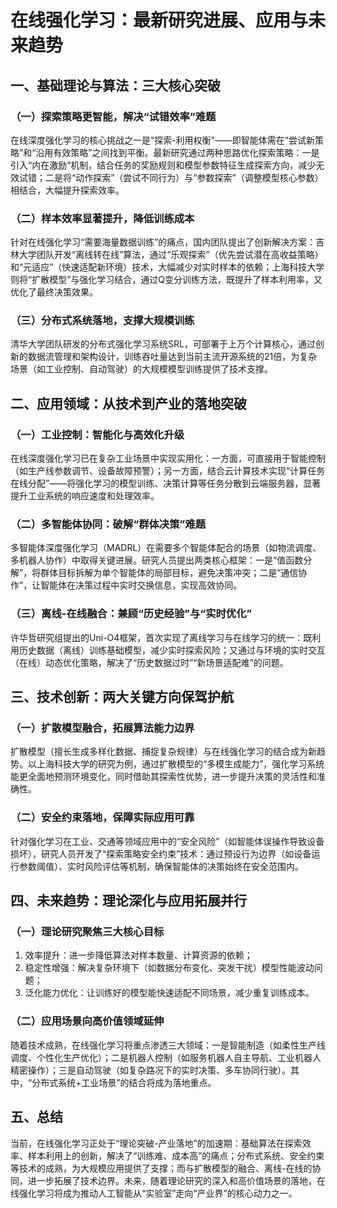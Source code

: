 # 在线强化学习：最新研究进展、应用与未来趋势
## 一、基础理论与算法：三大核心突破
### （一）探索策略更智能，解决“试错效率”难题
在线深度强化学习的核心挑战之一是“探索-利用权衡”——即智能体需在“尝试新策略”和“沿用有效策略”之间找到平衡。最新研究通过两种思路优化探索策略：一是引入“内在激励”机制，结合任务的奖励规则和模型参数特征生成探索方向，减少无效试错；二是将“动作探索”（尝试不同行为）与“参数探索”（调整模型核心参数）相结合，大幅提升探索效率。

### （二）样本效率显著提升，降低训练成本
针对在线强化学习“需要海量数据训练”的痛点，国内团队提出了创新解决方案：吉林大学团队开发“离线转在线”算法，通过“乐观探索”（优先尝试潜在高收益策略）和“元适应”（快速适配新环境）技术，大幅减少对实时样本的依赖；上海科技大学则将“扩散模型”与强化学习结合，通过Q变分训练方法，既提升了样本利用率，又优化了最终决策效果。

### （三）分布式系统落地，支撑大规模训练
清华大学团队研发的分布式强化学习系统SRL，可部署于上万个计算核心，通过创新的数据流管理和架构设计，训练吞吐量达到当前主流开源系统的21倍，为复杂场景（如工业控制、自动驾驶）的大规模模型训练提供了技术支撑。

## 二、应用领域：从技术到产业的落地突破
### （一）工业控制：智能化与高效化升级
在线深度强化学习已在复杂工业场景中实现实用化：一方面，可直接用于智能控制（如生产线参数调节、设备故障预警）；另一方面，结合云计算技术实现“计算任务在线分配”——将强化学习的模型训练、决策计算等任务分散到云端服务器，显著提升工业系统的响应速度和处理效率。

### （二）多智能体协同：破解“群体决策”难题
多智能体深度强化学习（MADRL）在需要多个智能体配合的场景（如物流调度、多机器人协作）中取得关键进展。研究人员提出两类核心框架：一是“值函数分解”，将群体目标拆解为单个智能体的局部目标，避免决策冲突；二是“通信协作”，让智能体在决策过程中实时交换信息，实现高效协同。

### （三）离线-在线融合：兼顾“历史经验”与“实时优化”
许华哲研究组提出的Uni-O4框架，首次实现了离线学习与在线学习的统一：既利用历史数据（离线）训练基础模型，减少实时探索风险；又通过与环境的实时交互（在线）动态优化策略，解决了“历史数据过时”“新场景适配难”的问题。

## 三、技术创新：两大关键方向保驾护航
### （一）扩散模型融合，拓展算法能力边界
扩散模型（擅长生成多样化数据、捕捉复杂规律）与在线强化学习的结合成为新趋势。以上海科技大学的研究为例，通过扩散模型的“多模生成能力”，强化学习系统能更全面地预测环境变化，同时借助其探索性优势，进一步提升决策的灵活性和准确性。

### （二）安全约束落地，保障实际应用可靠
针对强化学习在工业、交通等领域应用中的“安全风险”（如智能体误操作导致设备损坏），研究人员开发了“探索策略安全约束”技术：通过预设行为边界（如设备运行参数阈值）、实时风险评估等机制，确保智能体的决策始终在安全范围内。

## 四、未来趋势：理论深化与应用拓展并行
### （一）理论研究聚焦三大核心目标
1.  效率提升：进一步降低算法对样本数量、计算资源的依赖；
2.  稳定性增强：解决复杂环境下（如数据分布变化、突发干扰）模型性能波动问题；
3.  泛化能力优化：让训练好的模型能快速适配不同场景，减少重复训练成本。

### （二）应用场景向高价值领域延伸
随着技术成熟，在线强化学习将重点渗透三大领域：一是智能制造（如柔性生产线调度、个性化生产优化）；二是机器人控制（如服务机器人自主导航、工业机器人精密操作）；三是自动驾驶（如复杂路况下的实时决策、多车协同行驶）。其中，“分布式系统+工业场景”的结合将成为落地重点。

## 五、总结
当前，在线强化学习正处于“理论突破-产业落地”的加速期：基础算法在探索效率、样本利用上的创新，解决了“训练难、成本高”的痛点；分布式系统、安全约束等技术的成熟，为大规模应用提供了支撑；而与扩散模型的融合、离线-在线的协同，进一步拓展了技术边界。未来，随着理论研究的深入和高价值场景的落地，在线强化学习将成为推动人工智能从“实验室”走向“产业界”的核心动力之一。
